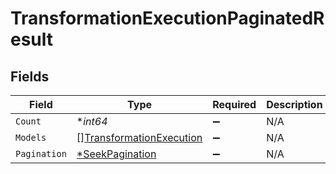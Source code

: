 # TransformationExecutionPaginatedResult


## Fields

| Field                                                                       | Type                                                                        | Required                                                                    | Description                                                                 |
| --------------------------------------------------------------------------- | --------------------------------------------------------------------------- | --------------------------------------------------------------------------- | --------------------------------------------------------------------------- |
| `Count`                                                                     | **int64*                                                                    | :heavy_minus_sign:                                                          | N/A                                                                         |
| `Models`                                                                    | [][TransformationExecution](../../models/shared/transformationexecution.md) | :heavy_minus_sign:                                                          | N/A                                                                         |
| `Pagination`                                                                | [*SeekPagination](../../models/shared/seekpagination.md)                    | :heavy_minus_sign:                                                          | N/A                                                                         |
